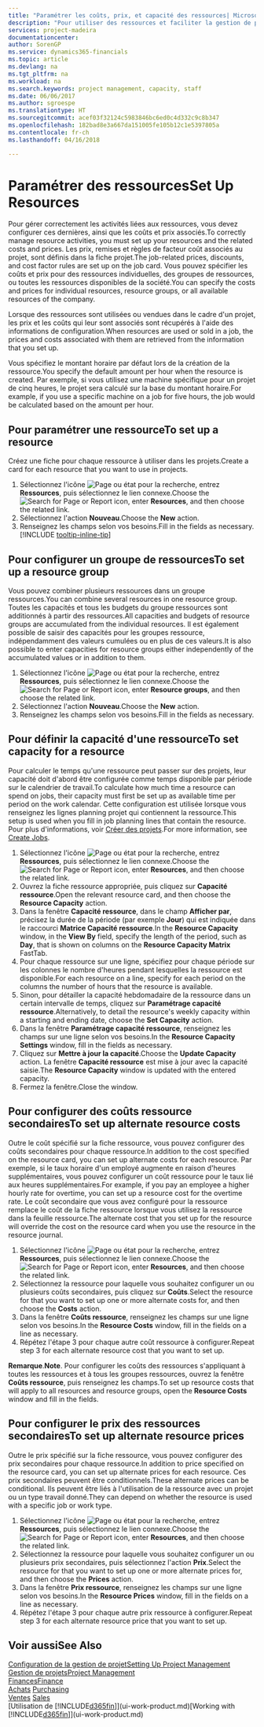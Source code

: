 ```yaml
---
title: "Paramétrer les coûts, prix, et capacité des ressources| Microsoft Docs"
description: "Pour utiliser des ressources et faciliter la gestion de projets, vous spécifiez les coûts et les prix des différents ressources ou groupes de ressources, et définissez la capacité ressource."
services: project-madeira
documentationcenter: 
author: SorenGP
ms.service: dynamics365-financials
ms.topic: article
ms.devlang: na
ms.tgt_pltfrm: na
ms.workload: na
ms.search.keywords: project management, capacity, staff
ms.date: 06/06/2017
ms.author: sgroespe
ms.translationtype: HT
ms.sourcegitcommit: acef03f32124c5983846bc6ed0c4d332c9c8b347
ms.openlocfilehash: 182bad8e3a667da151005fe105b12c1e5397805a
ms.contentlocale: fr-ch
ms.lasthandoff: 04/16/2018

---
```

# <a name="set-up-resources"></a><span data-ttu-id="65f5f-103">Paramétrer des ressources</span><span class="sxs-lookup"><span data-stu-id="65f5f-103">Set Up Resources</span></span>
<span data-ttu-id="65f5f-104">Pour gérer correctement les activités liées aux ressources, vous devez configurer ces dernières, ainsi que les coûts et prix associés.</span><span class="sxs-lookup"><span data-stu-id="65f5f-104">To correctly manage resource activities, you must set up your resources and the related costs and prices.</span></span> <span data-ttu-id="65f5f-105">Les prix, remises et règles de facteur coût associés au projet, sont définis dans la fiche projet.</span><span class="sxs-lookup"><span data-stu-id="65f5f-105">The job-related prices, discounts, and cost factor rules are set up on the job card.</span></span> <span data-ttu-id="65f5f-106">Vous pouvez spécifier les coûts et prix pour des ressources individuelles, des groupes de ressources, ou toutes les ressources disponibles de la société.</span><span class="sxs-lookup"><span data-stu-id="65f5f-106">You can specify the costs and prices for individual resources, resource groups, or all available resources of the company.</span></span>

<span data-ttu-id="65f5f-107">Lorsque des ressources sont utilisées ou vendues dans le cadre d'un projet, les prix et les coûts qui leur sont associés sont récupérés à l'aide des informations de configuration.</span><span class="sxs-lookup"><span data-stu-id="65f5f-107">When resources are used or sold in a job, the prices and costs associated with them are retrieved from the information that you set up.</span></span>

<span data-ttu-id="65f5f-108">Vous spécifiez le montant horaire par défaut lors de la création de la ressource.</span><span class="sxs-lookup"><span data-stu-id="65f5f-108">You specify the default amount per hour when the resource is created.</span></span> <span data-ttu-id="65f5f-109">Par exemple, si vous utilisez une machine spécifique pour un projet de cinq heures, le projet sera calculé sur la base du montant horaire.</span><span class="sxs-lookup"><span data-stu-id="65f5f-109">For example, if you use a specific machine on a job for five hours, the job would be calculated based on the amount per hour.</span></span>

## <a name="to-set-up-a-resource"></a><span data-ttu-id="65f5f-110">Pour paramétrer une ressource</span><span class="sxs-lookup"><span data-stu-id="65f5f-110">To set up a resource</span></span>
<span data-ttu-id="65f5f-111">Créez une fiche pour chaque ressource à utiliser dans les projets.</span><span class="sxs-lookup"><span data-stu-id="65f5f-111">Create a card for each resource that you want to use in projects.</span></span>

1. <span data-ttu-id="65f5f-112">Sélectionnez l'icône ![Page ou état pour la recherche](media/ui-search/search_small.png "Page ou état pour la recherche"), entrez **Ressources**, puis sélectionnez le lien connexe.</span><span class="sxs-lookup"><span data-stu-id="65f5f-112">Choose the ![Search for Page or Report](media/ui-search/search_small.png "Search for Page or Report icon") icon, enter **Resources**, and then choose the related link.</span></span>
2. <span data-ttu-id="65f5f-113">Sélectionnez l'action **Nouveau**.</span><span class="sxs-lookup"><span data-stu-id="65f5f-113">Choose the **New** action.</span></span>
3. <span data-ttu-id="65f5f-114">Renseignez les champs selon vos besoins.</span><span class="sxs-lookup"><span data-stu-id="65f5f-114">Fill in the fields as necessary.</span></span> [!INCLUDE [tooltip-inline-tip](includes/tooltip-inline-tip_md.md)]  

## <a name="to-set-up-a-resource-group"></a><span data-ttu-id="65f5f-115">Pour configurer un groupe de ressources</span><span class="sxs-lookup"><span data-stu-id="65f5f-115">To set up a resource group</span></span>
<span data-ttu-id="65f5f-116">Vous pouvez combiner plusieurs ressources dans un groupe ressources.</span><span class="sxs-lookup"><span data-stu-id="65f5f-116">You can combine several resources in one resource group.</span></span> <span data-ttu-id="65f5f-117">Toutes les capacités et tous les budgets du groupe ressources sont additionnés à partir des ressources.</span><span class="sxs-lookup"><span data-stu-id="65f5f-117">All capacities and budgets of resource groups are accumulated from the individual resources.</span></span> <span data-ttu-id="65f5f-118">Il est également possible de saisir des capacités pour les groupes ressource, indépendamment des valeurs cumulées ou en plus de ces valeurs.</span><span class="sxs-lookup"><span data-stu-id="65f5f-118">It is also possible to enter capacities for resource groups either independently of the accumulated values or in addition to them.</span></span>

1. <span data-ttu-id="65f5f-119">Sélectionnez l'icône ![Page ou état pour la recherche](media/ui-search/search_small.png "Page ou état pour la recherche"), entrez **Ressources**, puis sélectionnez le lien connexe.</span><span class="sxs-lookup"><span data-stu-id="65f5f-119">Choose the ![Search for Page or Report](media/ui-search/search_small.png "Search for Page or Report icon") icon, enter **Resource groups**, and then choose the related link.</span></span>
2. <span data-ttu-id="65f5f-120">Sélectionnez l'action **Nouveau**.</span><span class="sxs-lookup"><span data-stu-id="65f5f-120">Choose the **New** action.</span></span>
3. <span data-ttu-id="65f5f-121">Renseignez les champs selon vos besoins.</span><span class="sxs-lookup"><span data-stu-id="65f5f-121">Fill in the fields as necessary.</span></span>

## <a name="to-set-capacity-for-a-resource"></a><span data-ttu-id="65f5f-122">Pour définir la capacité d'une ressource</span><span class="sxs-lookup"><span data-stu-id="65f5f-122">To set capacity for a resource</span></span>
<span data-ttu-id="65f5f-123">Pour calculer le temps qu'une ressource peut passer sur des projets, leur capacité doit d'abord être configurée comme temps disponible par période sur le calendrier de travail.</span><span class="sxs-lookup"><span data-stu-id="65f5f-123">To calculate how much time a resource can spend on jobs, their capacity must first be set up as available time per period on the work calendar.</span></span> <span data-ttu-id="65f5f-124">Cette configuration est utilisée lorsque vous renseignez les lignes planning projet qui contiennent la ressource.</span><span class="sxs-lookup"><span data-stu-id="65f5f-124">This setup is used when you fill in job planning lines that contain the resource.</span></span> <span data-ttu-id="65f5f-125">Pour plus d'informations, voir [Créer des projets](projects-how-create-jobs.md).</span><span class="sxs-lookup"><span data-stu-id="65f5f-125">For more information, see [Create Jobs](projects-how-create-jobs.md).</span></span>

1. <span data-ttu-id="65f5f-126">Sélectionnez l'icône ![Page ou état pour la recherche](media/ui-search/search_small.png "Page ou état pour la recherche"), entrez **Ressources**, puis sélectionnez le lien connexe.</span><span class="sxs-lookup"><span data-stu-id="65f5f-126">Choose the ![Search for Page or Report](media/ui-search/search_small.png "Search for Page or Report icon") icon, enter **Resources**, and then choose the related link.</span></span>
2. <span data-ttu-id="65f5f-127">Ouvrez la fiche ressource appropriée, puis cliquez sur **Capacité ressource**.</span><span class="sxs-lookup"><span data-stu-id="65f5f-127">Open the relevant resource card, and then choose the **Resource Capacity** action.</span></span>
3. <span data-ttu-id="65f5f-128">Dans la fenêtre **Capacité ressource**, dans le champ **Afficher par**, précisez la durée de la période (par exemple **Jour**) qui est indiquée dans le raccourci **Matrice Capacité ressource**.</span><span class="sxs-lookup"><span data-stu-id="65f5f-128">In the **Resource Capacity** window, in the **View By** field, specify the length of the period, such as **Day**, that is shown on columns on the **Resource Capacity Matrix** FastTab.</span></span>
4. <span data-ttu-id="65f5f-129">Pour chaque ressource sur une ligne, spécifiez pour chaque période sur les colonnes le nombre d'heures pendant lesquelles la ressource est disponible.</span><span class="sxs-lookup"><span data-stu-id="65f5f-129">For each resource on a line, specify for each period on the columns the number of hours that the resource is available.</span></span>
5. <span data-ttu-id="65f5f-130">Sinon, pour détailler la capacité hebdomadaire de la ressource dans un certain intervalle de temps, cliquez sur **Paramétrage capacité ressource**.</span><span class="sxs-lookup"><span data-stu-id="65f5f-130">Alternatively, to detail the resource's weekly capacity within a starting and ending date, choose the **Set Capacity** action.</span></span>
6. <span data-ttu-id="65f5f-131">Dans la fenêtre **Paramétrage capacité ressource**, renseignez les champs sur une ligne selon vos besoins.</span><span class="sxs-lookup"><span data-stu-id="65f5f-131">In the **Resource Capacity Settings** window, fill in the fields as necessary.</span></span>
7. <span data-ttu-id="65f5f-132">Cliquez sur **Mettre à jour la capacité**.</span><span class="sxs-lookup"><span data-stu-id="65f5f-132">Choose the **Update Capacity** action.</span></span> <span data-ttu-id="65f5f-133">La fenêtre **Capacité ressource** est mise à jour avec la capacité saisie.</span><span class="sxs-lookup"><span data-stu-id="65f5f-133">The **Resource Capacity** window is updated with the entered capacity.</span></span>
8. <span data-ttu-id="65f5f-134">Fermez la fenêtre.</span><span class="sxs-lookup"><span data-stu-id="65f5f-134">Close the window.</span></span>

## <a name="to-set-up-alternate-resource-costs"></a><span data-ttu-id="65f5f-135">Pour configurer des coûts ressource secondaires</span><span class="sxs-lookup"><span data-stu-id="65f5f-135">To set up alternate resource costs</span></span>
<span data-ttu-id="65f5f-136">Outre le coût spécifié sur la fiche ressource, vous pouvez configurer des coûts secondaires pour chaque ressource.</span><span class="sxs-lookup"><span data-stu-id="65f5f-136">In addition to the cost specified on the resource card, you can set up alternate costs for each resource.</span></span> <span data-ttu-id="65f5f-137">Par exemple, si le taux horaire d'un employé augmente en raison d'heures supplémentaires, vous pouvez configurer un coût ressource pour le taux lié aux heures supplémentaires.</span><span class="sxs-lookup"><span data-stu-id="65f5f-137">For example, if you pay an employee a higher hourly rate for overtime, you can set up a resource cost for the overtime rate.</span></span> <span data-ttu-id="65f5f-138">Le coût secondaire que vous avez configuré pour la ressource remplace le coût de la fiche ressource lorsque vous utilisez la ressource dans la feuille ressource.</span><span class="sxs-lookup"><span data-stu-id="65f5f-138">The alternate cost that you set up for the resource will override the cost on the resource card when you use the resource in the resource journal.</span></span>

1. <span data-ttu-id="65f5f-139">Sélectionnez l'icône ![Page ou état pour la recherche](media/ui-search/search_small.png "Page ou état pour la recherche"), entrez **Ressources**, puis sélectionnez le lien connexe.</span><span class="sxs-lookup"><span data-stu-id="65f5f-139">Choose the ![Search for Page or Report](media/ui-search/search_small.png "Search for Page or Report icon") icon, enter **Resources**, and then choose the related link.</span></span>  
2. <span data-ttu-id="65f5f-140">Sélectionnez la ressource pour laquelle vous souhaitez configurer un ou plusieurs coûts secondaires, puis cliquez sur **Coûts**.</span><span class="sxs-lookup"><span data-stu-id="65f5f-140">Select the resource for that you want to set up one or more alternate costs for, and then choose the **Costs** action.</span></span>  
3. <span data-ttu-id="65f5f-141">Dans la fenêtre **Coûts ressource**, renseignez les champs sur une ligne selon vos besoins.</span><span class="sxs-lookup"><span data-stu-id="65f5f-141">In the **Resource Costs** window, fill in the fields on a line as necessary.</span></span>  
4. <span data-ttu-id="65f5f-142">Répétez l'étape 3 pour chaque autre coût ressource à configurer.</span><span class="sxs-lookup"><span data-stu-id="65f5f-142">Repeat step 3 for each alternate resource cost that you want to set up.</span></span>

<span data-ttu-id="65f5f-143">**Remarque**.</span><span class="sxs-lookup"><span data-stu-id="65f5f-143">**Note**.</span></span> <span data-ttu-id="65f5f-144">Pour configurer les coûts des ressources s'appliquant à toutes les ressources et à tous les groupes ressources, ouvrez la fenêtre **Coûts ressource**, puis renseignez les champs.</span><span class="sxs-lookup"><span data-stu-id="65f5f-144">To set up resource costs that will apply to all resources and resource groups, open the **Resource Costs** window and fill in the fields.</span></span>

## <a name="to-set-up-alternate-resource-prices"></a><span data-ttu-id="65f5f-145">Pour configurer le prix des ressources secondaires</span><span class="sxs-lookup"><span data-stu-id="65f5f-145">To set up alternate resource prices</span></span>
<span data-ttu-id="65f5f-146">Outre le prix spécifié sur la fiche ressource, vous pouvez configurer des prix secondaires pour chaque ressource.</span><span class="sxs-lookup"><span data-stu-id="65f5f-146">In addition to price specified on the resource card, you can set up alternate prices for each resource.</span></span> <span data-ttu-id="65f5f-147">Ces prix secondaires peuvent être conditionnels.</span><span class="sxs-lookup"><span data-stu-id="65f5f-147">These alternate prices can be conditional.</span></span> <span data-ttu-id="65f5f-148">Ils peuvent être liés à l'utilisation de la ressource avec un projet ou un type travail donné.</span><span class="sxs-lookup"><span data-stu-id="65f5f-148">They can depend on whether the resource is used with a specific job or work type.</span></span>

1. <span data-ttu-id="65f5f-149">Sélectionnez l'icône ![Page ou état pour la recherche](media/ui-search/search_small.png "Page ou état pour la recherche"), entrez **Ressources**, puis sélectionnez le lien connexe.</span><span class="sxs-lookup"><span data-stu-id="65f5f-149">Choose the ![Search for Page or Report](media/ui-search/search_small.png "Search for Page or Report icon") icon, enter **Resources**, and then choose the related link.</span></span>
2. <span data-ttu-id="65f5f-150">Sélectionnez la ressource pour laquelle vous souhaitez configurer un ou plusieurs prix secondaires, puis sélectionnez l'action **Prix**.</span><span class="sxs-lookup"><span data-stu-id="65f5f-150">Select the resource for that you want to set up one or more alternate prices for, and then choose the **Prices** action.</span></span>
3. <span data-ttu-id="65f5f-151">Dans la fenêtre **Prix ressource**, renseignez les champs sur une ligne selon vos besoins.</span><span class="sxs-lookup"><span data-stu-id="65f5f-151">In the **Resource Prices** window, fill in the fields on a line as necessary.</span></span>
4. <span data-ttu-id="65f5f-152">Répétez l'étape 3 pour chaque autre prix ressource à configurer.</span><span class="sxs-lookup"><span data-stu-id="65f5f-152">Repeat step 3 for each alternate resource price that you want to set up.</span></span>

## <a name="see-also"></a><span data-ttu-id="65f5f-153">Voir aussi</span><span class="sxs-lookup"><span data-stu-id="65f5f-153">See Also</span></span>
[<span data-ttu-id="65f5f-154">Configuration de la gestion de projet</span><span class="sxs-lookup"><span data-stu-id="65f5f-154">Setting Up Project Management</span></span>](projects-setup-projects.md)  
[<span data-ttu-id="65f5f-155">Gestion de projets</span><span class="sxs-lookup"><span data-stu-id="65f5f-155">Project Management</span></span>](projects-manage-projects.md)  
[<span data-ttu-id="65f5f-156">Finances</span><span class="sxs-lookup"><span data-stu-id="65f5f-156">Finance</span></span>](finance.md)  
<span data-ttu-id="65f5f-157">[Achats](purchasing-manage-purchasing.md)       </span><span class="sxs-lookup"><span data-stu-id="65f5f-157">[Purchasing](purchasing-manage-purchasing.md)       </span></span>  
<span data-ttu-id="65f5f-158">[Ventes](sales-manage-sales.md)    </span><span class="sxs-lookup"><span data-stu-id="65f5f-158">[Sales](sales-manage-sales.md)    </span></span>  
<span data-ttu-id="65f5f-159">[Utilisation de [!INCLUDE[d365fin](includes/d365fin_md.md)]](ui-work-product.md)</span><span class="sxs-lookup"><span data-stu-id="65f5f-159">[Working with [!INCLUDE[d365fin](includes/d365fin_md.md)]](ui-work-product.md)</span></span>  

